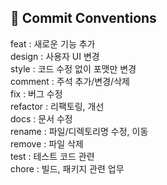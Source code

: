 ## 📌 Commit Conventions

feat : 새로운 기능 추가  
design : 사용자 UI 변경  
style : 코드 수정 없이 포맷만 변경   
comment : 주석 추가/변경/삭제  
fix : 버그 수정  
refactor : 리팩토링, 개선   
docs : 문서 수정  
rename : 파일/디렉토리명 수정, 이동  
remove : 파일 삭제  
test : 테스트 코드 관련   
chore : 빌드, 패키지 관련 업무   